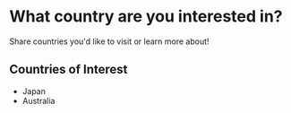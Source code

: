 # What country are you interested in?

Share countries you'd like to visit or learn more about!

## Countries of Interest
- Japan
- Australia
